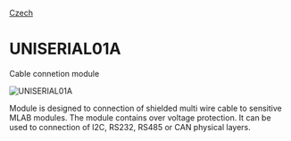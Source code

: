 
[Czech](./README.cs.md)
<!--- module --->
# UNISERIAL01A
<!--- Emodule --->

<!--- subtitle --->Cable connetion module<!--- Esubtitle --->

![UNISERIAL01A](/doc/img/UNISERIAL01A_top_big.jpg)

<!--- description --->Module is designed to connection of shielded multi wire cable to sensitive MLAB modules. The module contains over voltage protection. It can be used to connection of I2C, RS232, RS485 or CAN physical layers.<!--- Edescription --->
            